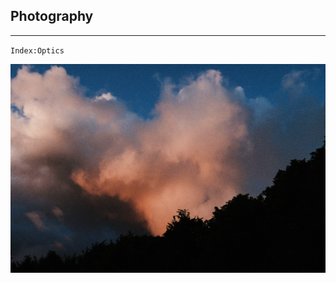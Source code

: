 <section>

# Photography
---
<code>Index:Optics</code>
</section>
<img class="block" src="images/a.png" />
